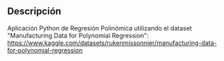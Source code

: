 ## Descripción

Aplicación Python de Regresión Polinómica utilizando el dataset "Manufacturing Data for Polynomial Regression": https://www.kaggle.com/datasets/rukenmissonnier/manufacturing-data-for-polynomial-regression
